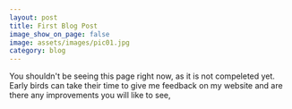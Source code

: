 ```yaml
---
layout: post
title: First Blog Post
image_show_on_page: false
image: assets/images/pic01.jpg
category: blog
---
```

You shouldn't be seeing this page right now, as it is not compeleted yet.
Early birds can take their time to give me feedback on my website and are there any improvements you will like to see,
